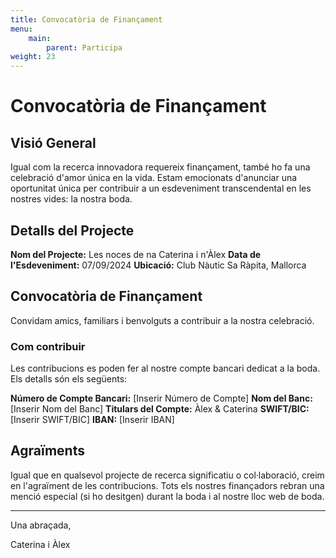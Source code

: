 ```yaml
---
title: Convocatòria de Finançament
menu:
    main:
        parent: Participa
weight: 23
---
```


# Convocatòria de Finançament

## Visió General

Igual com la recerca innovadora requereix finançament, també ho fa una celebració d'amor única en la vida. Estam emocionats d'anunciar una oportunitat única per contribuir a un esdeveniment transcendental en les nostres vides: la nostra boda.

## Detalls del Projecte

**Nom del Projecte:** Les noces de na Caterina i n'Àlex
**Data de l'Esdeveniment:** 07/09/2024
**Ubicació:** Club Nàutic Sa Ràpita, Mallorca

## Convocatòria de Finançament

Convidam amics, familiars i benvolguts a contribuir a la nostra celebració.

### Com contribuir

Les contribucions es poden fer al nostre compte bancari dedicat a la boda. Els detalls són els següents:

**Número de Compte Bancari:** [Inserir Número de Compte]
**Nom del Banc:** [Inserir Nom del Banc]
**Titulars del Compte:** Àlex & Caterina
**SWIFT/BIC:** [Inserir SWIFT/BIC]
**IBAN:** [Inserir IBAN]

## Agraïments

Igual que en qualsevol projecte de recerca significatiu o col·laboració, creim en l'agraïment de les contribucions. Tots els nostres finançadors rebran una menció especial (si ho desitgen) durant la boda i al nostre lloc web de boda.

---


Una abraçada,

Caterina i Àlex
